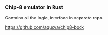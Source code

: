 ### Chip-8 emulator in Rust

Contains all the logic, interface in separate repo.

https://github.com/aquova/chip8-book